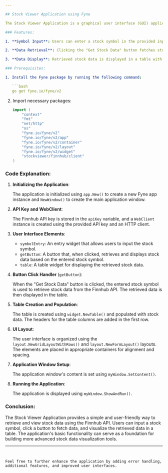 ```yaml
---

## Stock Viewer Application using Fyne

The Stock Viewer Application is a graphical user interface (GUI) application that allows users to retrieve and view stock data using the Finnhub API. It provides a simple way to enter a stock symbol and fetch the corresponding stock data, which is then displayed in a table.

### Features:

1. **Symbol Input**: Users can enter a stock symbol in the provided input field.

2. **Data Retrieval**: Clicking the "Get Stock Data" button fetches stock data from the Finnhub API based on the entered stock symbol.

3. **Data Display**: Retrieved stock data is displayed in a table with columns representing the Open, High, Low, and Close values for each data point.

### Prerequisites:

1. Install the Fyne package by running the following command:

   ```bash
   go get fyne.io/fyne/v2
   ```

2. Import necessary packages:

   ```go
   import (
       "context"
       "fmt"
       "net/http"
       "os"
       "fyne.io/fyne/v2"
       "fyne.io/fyne/v2/app"
       "fyne.io/fyne/v2/container"
       "fyne.io/fyne/v2/layout"
       "fyne.io/fyne/v2/widget"
       "stockviewer/finnhub/client"
   )
   ```

### Code Explanation:

1. **Initializing the Application**:

   The application is initialized using `app.New()` to create a new Fyne app instance and `NewWindow()` to create the main application window.

2. **API Key and WebClient**:

   The Finnhub API key is stored in the `apiKey` variable, and a `WebClient` instance is created using the provided API key and an HTTP client.

3. **User Interface Elements**:

   - `symbolEntry`: An entry widget that allows users to input the stock symbol.
   - `getButton`: A button that, when clicked, retrieves and displays stock data based on the entered stock symbol.
   - `table`: A table widget for displaying the retrieved stock data.

4. **Button Click Handler** (`getButton`):

   When the "Get Stock Data" button is clicked, the entered stock symbol is used to retrieve stock data from the Finnhub API. The retrieved data is then displayed in the table.

5. **Table Creation and Population**:

   The table is created using `widget.NewTable()` and populated with stock data. The headers for the table columns are added in the first row.

6. **UI Layout**:

   The user interface is organized using the `layout.NewGridLayoutWithRows()` and `layout.NewFormLayout()` layouts. The elements are placed in appropriate containers for alignment and spacing.

7. **Application Window Setup**:

   The application window's content is set using `myWindow.SetContent()`.

8. **Running the Application**:

   The application is displayed using `myWindow.ShowAndRun()`.

### Conclusion:

The Stock Viewer Application provides a simple and user-friendly way to retrieve and view stock data using the Finnhub API. Users can input a stock symbol, click a button to fetch data, and visualize the retrieved data in a table. The application's basic functionality can serve as a foundation for building more advanced stock data visualization tools.

---
```


Feel free to further enhance the application by adding error handling, additional features, and improved user interfaces.